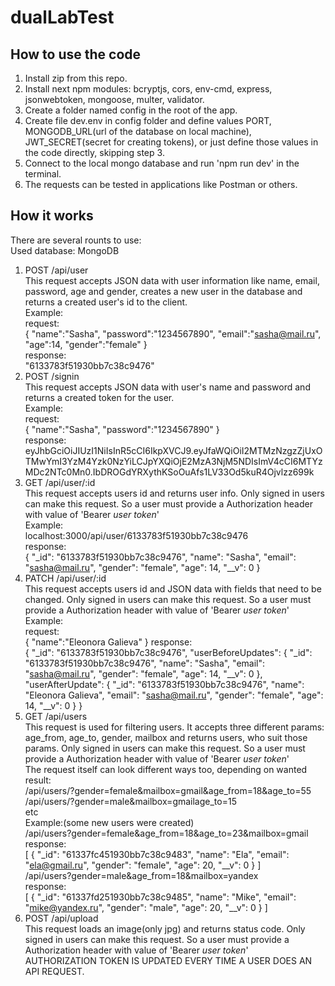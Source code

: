 # dualLabTest
## How to use the code
1. Install zip from this repo.
2. Install next npm modules: bcryptjs, cors, env-cmd, express, jsonwebtoken, mongoose, multer, validator.
3. Create a folder named config in the root of the app.
4. Create file dev.env in config folder and define values PORT, MONGODB_URL(url of the database on local machine), JWT_SECRET(secret for creating tokens),
    or just define those values in the code directly, skipping step 3.
5. Connect to the local mongo database and run 'npm run dev' in the terminal.
6. The requests can be tested in applications like Postman or others.
## How it works
There are several rounts to use:<br>
Used database: MongoDB<br>
1. POST /api/user <br>
This request accepts JSON data with user information like name, email, password, age and gender, creates a new user in the database and returns a created user's id to the client.<br>
Example:<br>
request:<br>
{
    "name":"Sasha",
    "password":"1234567890",
    "email":"sasha@mail.ru",
    "age":14,
    "gender":"female"
}<br>
response:<br>
"6133783f51930bb7c38c9476"
2. POST /signin <br>
This request accepts JSON data with user's name and password and returns a created token for the user.<br>
Example:<br>
request:<br>
{
    "name":"Sasha",
    "password":"1234567890"
}<br>
response:<br>
eyJhbGciOiJIUzI1NiIsInR5cCI6IkpXVCJ9.eyJfaWQiOiI2MTMzNzgzZjUxOTMwYmI3YzM4Yzk0NzYiLCJpYXQiOjE2MzA3NjM5NDIsImV4cCI6MTYzMDc2NTc0Mn0.IbDROGdYRXythKSoOuAfs1LV33Od5kuR4Ojvlzz699k
3. GET /api/user/:id<br>
This request accepts users id and returns user info. Only signed in users can make this request. So a user must provide a Authorization header with value of 'Bearer *user token*'<br>
Example:<br>
localhost:3000/api/user/6133783f51930bb7c38c9476<br>
response:<br>
{
    "_id": "6133783f51930bb7c38c9476",
    "name": "Sasha",
    "email": "sasha@mail.ru",
    "gender": "female",
    "age": 14,
    "__v": 0
}<br>
4. PATCH /api/user/:id<br>
This request accepts users id and JSON data with fields that need to be changed. Only signed in users can make this request. So a user must provide a Authorization header with value of 'Bearer *user token*'<br>
Example:<br>
request:<br>
{
    "name":"Eleonora Galieva"
}
response:<br>
{
    "_id": "6133783f51930bb7c38c9476",
    "userBeforeUpdates": {
        "_id": "6133783f51930bb7c38c9476",
        "name": "Sasha",
        "email": "sasha@mail.ru",
        "gender": "female",
        "age": 14,
        "__v": 0
    },
    "userAfterUpdate": {
        "_id": "6133783f51930bb7c38c9476",
        "name": "Eleonora Galieva",
        "email": "sasha@mail.ru",
        "gender": "female",
        "age": 14,
        "__v": 0
    }
}<br>
5. GET /api/users<br>
This request is used for filtering users. It accepts three different params: age_from, age_to, gender, mailbox and returns users, who suit those params. Only signed in users can make this request. So a user must provide a Authorization header with value of 'Bearer *user token*'<br>
The request itself can look different ways too, depending on wanted result:<br>
/api/users/?gender=female&mailbox=gmail&age_from=18&age_to=55<br>
/api/users/?gender=male&mailbox=gmailage_to=15<br>
etc<br>
Example:(some new users were created)<br>
/api/users?gender=female&age_from=18&age_to=23&mailbox=gmail<br>
response:<br>
[
    {
        "_id": "61337fc451930bb7c38c9483",
        "name": "Ela",
        "email": "ela@gmail.ru",
        "gender": "female",
        "age": 20,
        "__v": 0
    }
]<br>
/api/users?gender=male&age_from=18&mailbox=yandex<br>
response:<br>
[
    {
        "_id": "61337fd251930bb7c38c9485",
        "name": "Mike",
        "email": "mike@yandex.ru",
        "gender": "male",
        "age": 20,
        "__v": 0
    }
]<br>
6. POST /api/upload<br>
This request loads an image(only jpg) and returns status code. Only signed in users can make this request. So a user must provide a Authorization header with value of 'Bearer *user token*'<br>
AUTHORIZATION TOKEN IS UPDATED EVERY TIME A USER DOES AN API REQUEST.
